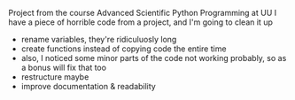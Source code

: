 Project from the course Advanced Scientific Python Programming at UU
I have a piece of horrible code from a project, and I'm  going to clean it up
- rename variables, they're ridiculuosly long
- create functions instead of copying code the entire time
- also, I noticed some minor parts of the code not working probably, so as a bonus will fix that too
- restructure maybe
- improve documentation & readability
